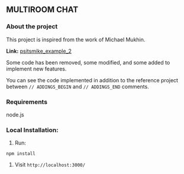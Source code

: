 ## MULTIROOM CHAT

### About the project

This project is inspired from the work of Michael Mukhin.

**Link:** [psitsmike_example_2](https://github.com/mmukhin/psitsmike_example_2)

Some code has been removed, some modified, and some added to implement new features.

You can see the code implemented in addition to the reference project between `// ADDINGS_BEGIN` and `// ADDINGS_END` comments.

### Requirements
node.js

### Local Installation:
1. Run:
```
npm install
```
1. Visit `http://localhost:3000/`